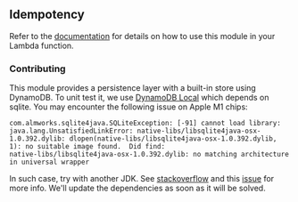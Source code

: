 ## Idempotency 
Refer to the [documentation](https://docs.powertools.aws.dev/lambda-java/utilities/idempotency/) for details on how to use this module in your Lambda function.

### Contributing
This module provides a persistence layer with a built-in store using DynamoDB. 
To unit test it, we use [DynamoDB Local](https://docs.aws.amazon.com/fr_fr/amazondynamodb/latest/developerguide/DynamoDBLocal.html) which depends on sqlite.
You may encounter the following issue on Apple M1 chips:
```
com.almworks.sqlite4java.SQLiteException: [-91] cannot load library: java.lang.UnsatisfiedLinkError: native-libs/libsqlite4java-osx-1.0.392.dylib: dlopen(native-libs/libsqlite4java-osx-1.0.392.dylib, 1): no suitable image found.  Did find:
native-libs/libsqlite4java-osx-1.0.392.dylib: no matching architecture in universal wrapper
```

In such case, try with another JDK. See [stackoverflow](https://stackoverflow.com/questions/66635424/dynamodb-local-setup-on-m1-apple-silicon-mac) and this [issue](https://github.com/aws-samples/aws-dynamodb-examples/issues/22) for more info.
We'll update the dependencies as soon as it will be solved.
